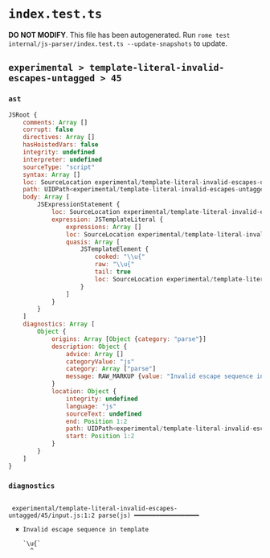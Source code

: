 # `index.test.ts`

**DO NOT MODIFY**. This file has been autogenerated. Run `rome test internal/js-parser/index.test.ts --update-snapshots` to update.

## `experimental > template-literal-invalid-escapes-untagged > 45`

### `ast`

```javascript
JSRoot {
	comments: Array []
	corrupt: false
	directives: Array []
	hasHoistedVars: false
	integrity: undefined
	interpreter: undefined
	sourceType: "script"
	syntax: Array []
	loc: SourceLocation experimental/template-literal-invalid-escapes-untagged/45/input.js 1:0-1:5
	path: UIDPath<experimental/template-literal-invalid-escapes-untagged/45/input.js>
	body: Array [
		JSExpressionStatement {
			loc: SourceLocation experimental/template-literal-invalid-escapes-untagged/45/input.js 1:0-1:5
			expression: JSTemplateLiteral {
				expressions: Array []
				loc: SourceLocation experimental/template-literal-invalid-escapes-untagged/45/input.js 1:0-1:5
				quasis: Array [
					JSTemplateElement {
						cooked: "\\u{"
						raw: "\\u{"
						tail: true
						loc: SourceLocation experimental/template-literal-invalid-escapes-untagged/45/input.js 1:1-1:4
					}
				]
			}
		}
	]
	diagnostics: Array [
		Object {
			origins: Array [Object {category: "parse"}]
			description: Object {
				advice: Array []
				categoryValue: "js"
				category: Array ["parse"]
				message: RAW_MARKUP {value: "Invalid escape sequence in template"}
			}
			location: Object {
				integrity: undefined
				language: "js"
				sourceText: undefined
				end: Position 1:2
				path: UIDPath<experimental/template-literal-invalid-escapes-untagged/45/input.js>
				start: Position 1:2
			}
		}
	]
}
```

### `diagnostics`

```

 experimental/template-literal-invalid-escapes-untagged/45/input.js:1:2 parse(js) ━━━━━━━━━━━━━━━━━━

  ✖ Invalid escape sequence in template

    `\u{`
      ^


```
